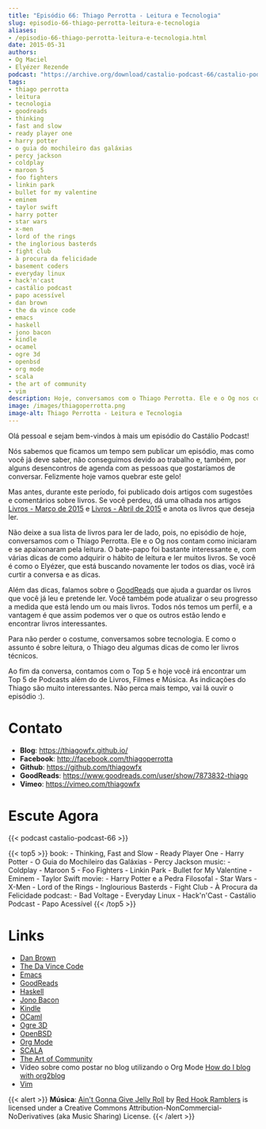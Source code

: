 ```yaml
---
title: "Episódio 66: Thiago Perrotta - Leitura e Tecnologia"
slug: episodio-66-thiago-perrotta-leitura-e-tecnologia
aliases:
- /episodio-66-thiago-perrotta-leitura-e-tecnologia.html
date: 2015-05-31
authors:
- Og Maciel
- Elyézer Rezende
podcast: "https://archive.org/download/castalio-podcast-66/castalio-podcast-66.mp3"
tags:
- thiago perrotta
- leitura
- tecnologia
- goodreads
- thinking
- fast and slow
- ready player one
- harry potter
- o guia do mochileiro das galáxias
- percy jackson
- coldplay
- maroon 5
- foo fighters
- linkin park
- bullet for my valentine
- eminem
- taylor swift
- harry potter
- star wars
- x-men
- lord of the rings
- the inglorious basterds
- fight club
- à procura da felicidade
- basement coders
- everyday linux
- hack'n'cast
- castálio podcast
- papo acessível
- dan brown
- the da vince code
- emacs
- haskell
- jono bacon
- kindle
- ocamel
- ogre 3d
- openbsd
- org mode
- scala
- the art of community
- vim
description: Hoje, conversamos com o Thiago Perrotta. Ele e o Og nos contam como iniciaram e se apaixonaram pela leitura. O bate-papo foi bastante interessante e, com várias dicas de como adquirir o hábito de leitura e ler muitos livros.
image: /images/thiagoperrotta.png
image-alt: Thiago Perrotta - Leitura e Tecnologia
---
```


Olá pessoal e sejam bem-vindos à mais um episódio do Castálio Podcast!

Nós sabemos que ficamos um tempo sem publicar um episódio, mas como você já
deve saber, não conseguimos devido ao trabalho e, também, por alguns
desencontros de agenda com as pessoas que gostaríamos de conversar. Felizmente
hoje vamos quebrar este gelo!

Mas antes, durante este período, foi publicado dois artigos com sugestões e
comentários sobre livros. Se você perdeu, dá uma olhada nos artigos [Livros -
Março de 2015](http://castalio.info/livros-marco-de-2015.html) e [Livros -
Abril de 2015](http://castalio.info/livros-abril-de-2015.html) e anota os
livros que deseja ler.

Não deixe a sua lista de livros para ler de lado, pois, no episódio de hoje,
conversamos com o Thiago Perrotta. Ele e o Og nos contam como iniciaram e se
apaixonaram pela leitura. O bate-papo foi bastante interessante e, com várias
dicas de como adquirir o hábito de leitura e ler muitos livros. Se você é como
o Elyézer, que está buscando novamente ler todos os dias, você irá curtir a
conversa e as dicas.

<div class="clearfix"></div>

Além das dicas, falamos sobre o [GoodReads](https://www.goodreads.com/) que
ajuda a guardar os livros que você já leu e pretende ler. Você também pode
atualizar o seu progresso a medida que está lendo um ou mais livros. Todos nós
temos um perfil, e a vantagem é que assim podemos ver o que os outros estão
lendo e encontrar livros interessantes.

Para não perder o costume, conversamos sobre tecnologia. E como o assunto é
sobre leitura, o Thiago deu algumas dicas de como ler livros técnicos.

Ao fim da conversa, contamos com o Top 5 e hoje você irá encontrar um Top 5 de
Podcasts além do de Livros, Filmes e Música. As indicações do Thiago são muito
interessantes. Não perca mais tempo, vai lá ouvir o episódio :).

# Contato

- **Blog**: <https://thiagowfx.github.io/>
- **Facebook**: <http://facebook.com/thiagoperrotta>
- **Github**: <https://github.com/thiagowfx>
- **GoodReads**: <https://www.goodreads.com/user/show/7873832-thiago>
- **Vimeo**: <https://vimeo.com/thiagowfx>

# Escute Agora

{{< podcast castalio-podcast-66 >}}

{{< top5 >}}
book:
    - Thinking, Fast and Slow
    - Ready Player One
    - Harry Potter
    - O Guia do Mochileiro das Galáxias
    - Percy Jackson
music:
    - Coldplay
    - Maroon 5
    - Foo Fighters
    - Linkin Park
    - Bullet for My Valentine
    - Eminem
    - Taylor Swift
movie:
    - Harry Potter e a Pedra Filosofal
    - Star Wars
    - X-Men
    - Lord of the Rings
    - Inglourious Basterds
    - Fight Club
    - À Procura da Felicidade
podcast:
    - Bad Voltage
    - Everyday Linux
    - Hack'n'Cast
    - Castálio Podcast
    - Papo Acessível
{{< /top5 >}}

# Links

- [Dan Brown](https://www.goodreads.com/author/show/630.Dan_Brown)
- [The Da Vince Code](https://www.goodreads.com/book/show/968.The_Da_Vinci_Code)
- [Emacs](https://www.gnu.org/software/emacs/)
- [GoodReads](https://www.goodreads.com/)
- [Haskell](https://www.haskell.org/)
- [Jono Bacon](https://www.goodreads.com/author/show/22746.Jono_Bacon)
- [Kindle](https://kindle.amazon.com/)
- [OCaml](http://ocaml.org/)
- [Ogre 3D](http://www.ogre3d.org/)
- [OpenBSD](http://www.openbsd.org/)
- [Org Mode](http://orgmode.org/)
- [SCALA](http://www.scala-lang.org/)
- [The Art of Community](https://www.goodreads.com/book/show/6389228-the-art-of-community)
- Vídeo sobre como postar no blog utilizando o Org Mode [How do I blog with org2blog](https://vimeo.com/108656001)
- [Vim](http://www.vim.org/)

{{< alert >}}
**Música**: [Ain\'t Gonna Give Jelly
Roll](http://freemusicarchive.org/music/Red_Hook_Ramblers/Live__WFMU_on_Antique_Phonograph_Music_Program_with_MAC_Feb_8_2011/Red_Hook_Ramblers_-_12_-_Aint_Gonna_Give_Jelly_Roll)
by [Red Hook Ramblers](http://www.redhookramblers.com/) is licensed under a
Creative Commons Attribution-NonCommercial-NoDerivatives (aka Music Sharing)
License.
{{< /alert >}}
